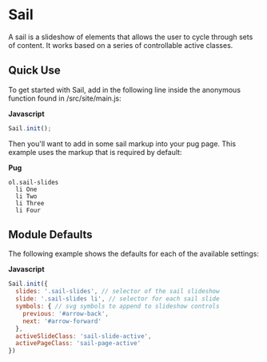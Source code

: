 # Sail

A sail is a slideshow of elements that allows the user to cycle through sets of content. It works based on a series of controllable active classes.

## Quick Use

To get started with Sail, add in the following line inside the anonymous function found in /src/site/main.js:

**Javascript**

```js
Sail.init();
```

Then you'll want to add in some sail markup into your pug page. This example uses the markup that is required by default:

**Pug**

```pug
ol.sail-slides
  li One
  li Two
  li Three
  li Four
```

## Module Defaults

The following example shows the defaults for each of the available settings:

**Javascript**

```js
Sail.init({
  slides: '.sail-slides', // selector of the sail slideshow
  slide: '.sail-slides li', // selector for each sail slide
  symbols: { // svg symbols to append to slideshow controls
    previous: '#arrow-back',
    next: '#arrow-forward'
  },
  activeSlideClass: 'sail-slide-active',
  activePageClass: 'sail-page-active'
})
```
